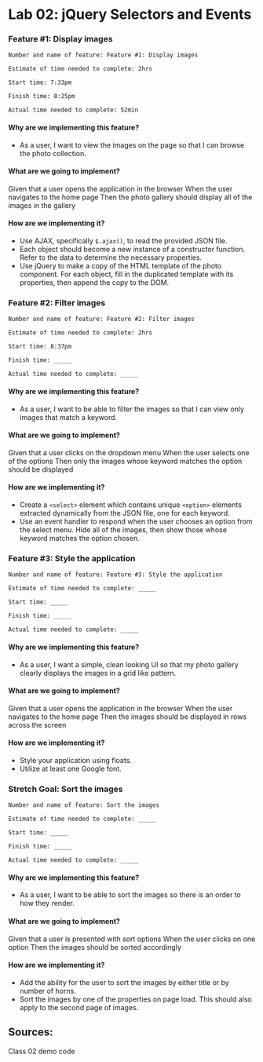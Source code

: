# Lab 02: jQuery Selectors and Events

### Feature #1: Display images

```
Number and name of feature: Feature #1: Display images

Estimate of time needed to complete: 2hrs

Start time: 7:33pm

Finish time: 8:25pm

Actual time needed to complete: 52min
```

#### Why are we implementing this feature?

- As a user, I want to view the images on the page so that I can browse the photo collection.

#### What are we going to implement?

Given that a user opens the application in the browser
When the user navigates to the home page
Then the photo gallery should display all of the images in the gallery

#### How are we implementing it?

- Use AJAX, specifically `$.ajax()`, to read the provided JSON file.
- Each object should become a new instance of a constructor function. Refer to the data to determine the necessary properties.
- Use jQuery to make a copy of the HTML template of the photo component. For each object, fill in the duplicated template with its properties, then append the copy to the DOM.


### Feature #2: Filter images

```
Number and name of feature: Feature #2: Filter images

Estimate of time needed to complete: 2hrs

Start time: 8:37pm

Finish time: _____

Actual time needed to complete: _____
```

#### Why are we implementing this feature?

- As a user, I want to be able to filter the images so that I can view only images that match a keyword.

#### What are we going to implement?

Given that a user clicks on the dropdown menu
When the user selects one of the options
Then only the images whose keyword matches the option should be displayed

#### How are we implementing it?

- Create a `<select>` element which contains unique `<option>` elements extracted dynamically from the JSON file, one for each keyword.
- Use an event handler to respond when the user chooses an option from the select menu. Hide all of the images, then show those whose keyword matches the option chosen.


### Feature #3: Style the application

```
Number and name of feature: Feature #3: Style the application

Estimate of time needed to complete: _____

Start time: _____

Finish time: _____

Actual time needed to complete: _____
```

#### Why are we implementing this feature?

- As a user, I want a simple, clean looking UI so that my photo gallery clearly displays the images in a grid like pattern.

#### What are we going to implement?

Given that a user opens the application in the browser
When the user navigates to the home page
Then the images should be displayed in rows across the screen

#### How are we implementing it?

- Style your application using floats.
- Utilize at least one Google font.


### Stretch Goal: Sort the images

```
Number and name of feature: Sort the images

Estimate of time needed to complete: _____

Start time: _____

Finish time: _____

Actual time needed to complete: _____
```

#### Why are we implementing this feature?

- As a user, I want to be able to sort the images so there is an order to how they render.

#### What are we going to implement?

Given that a user is presented with sort options
When the user clicks on one option
Then the images should be sorted accordingly

#### How are we implementing it?

- Add the ability for the user to sort the images by either title or by number of horns.
- Sort the images by one of the properties on page load. This should also apply to the second page of images.

## Sources:

Class 02 demo code
